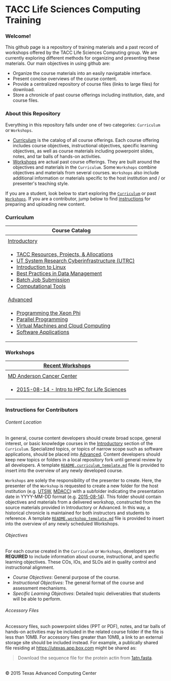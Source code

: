 # TACC Life Sciences Computing Training

### Welcome!

This github page is a repository of training materials and a past record of workshops offered by the TACC Life Sciences Computing group. We are currently exploring different methods for organizing and presenting these materials. Our main objectives in using github are:

* Organize the course materials into an easily navigatable interface. 
* Present concise overviews of the course content.
* Provide a centralized repository of course files (links to large files) for download.
* Store a chronicle of past course offerings including institution, date, and course files.


### About this Repository

Everything in this repository falls under one of two categories: `Curriculum` or `Workshops`.

* [Curriculum](Curriculum) is the catalog of all course offerings. Each course offering includes course objectives, instructional objectives, specific learning objectives, as well as course materials including powerpoint slides, notes, and tar balls of hands-on activities.
* [Workshops](Workshops) are actual past course offerings. They are built around the objectives and materials in the `Curriculum`. Some `Workshops` combine objectives and materials from several courses. `Workshops` also include additional
information or materials specific to the host institution and / or presenter's teaching style.

If you are a student, look below to start exploring the [`Curriculum`](curr) or past [`Workshops`](work). If you are a contributor, jump below to find [instructions](inst) for preparing and uploading new content.


### Curriculum<a name="curr"></a>


| Course Catalog |
| --- |
| |
| [Introductory](/Curriculum/Introductory) |
| <ul><li> [TACC Resources, Projects, &amp; Allocations](Introductory/TACC) </li><li> [UT System Research Cyberinfrastructure \(UTRC\)](Introductory/UTRC) </li><li> [Introduction to Linux](Introductory/IntroToLinux) </li><li> [Best Practices in Data Management](Introductory/DataManagement) </li><li> [Batch Job Submission](Introductory/JobSubmission) </li><li> [Computational Tools](Introductory/Tools) </li></ul> |
| [Advanced](/Curriculum/Advanced) |
| <ul><li> [Programming the Xeon Phi](Advanced/XeonPhi) </li><li> [Parallel Programming](Advanced/ParallelProg) </li><li> [Virtual Machines and Cloud Computing](Advanced/VirtualMachines) </li><li> [Software Applications](Advanced/Applications) </li></ul> |


### Workshops<a name="work"></a>

| [Recent Workshops](/Workshops) |
| --- |
| |
| [MD Anderson Cancer Center](/Workshops/MDACC) |
| <ul><li>[2015-08-14 - Intro to HPC for Life Sciences](/Workshops/MDACC/2015-08-14)</li></ul> |


### Instructions for Contributors<a name="inst"></a>

###### Content Location

In general, course content developers should create broad scope, general interest, or basic knowledge courses in the [Introductory](/Curriculum/Introductory) section of the `Curriculum`. Specialized topics, or topics of narrow scope such as software applications, should be placed into [Advanced](/Curriculum/Advanced). Content developers should keep new topics or folders in a local repository fork until general review by all developers. A template [`README.curriculum_template.md`](/Curriculum/README.curriculum_template.md) file is provided to insert into the overview of any newly developed course.

`Workshops` are solely the responsibility of the presenter to create. Here, the presenter of the `Workshop` is requested to create a new folder for the host institution (e.g. [UTSW](/Workshops/UTSW), [MDACC](/Workshops/MDACC)) with a subfolder indicating the presentation date in YYYY-MM-DD format (e.g. [2015-08-14](/Workshops/MDACC/2015-08-14)). This folder should contain objectives and materials from a delivered workshop, constructed from the source materials provided in Introductory or Advanced. In this way, a historical chronicle is maintained for both instructors and students to reference.  A template [`README.workshop_template.md`](/Workshops/README.workshop_template.md) file is provided to insert into the overview of any newly scheduled Workshops.


###### Objectives

For each course created in the `Curriculum` or `Workshops`, developers are **REQUIRED** to include information about course, instructional, and specfic learning objectives. These COs, IOs, and SLOs aid in quality control and instructional alignment.

* *Course Objectives*:  General purpose of the course. 
* *Instructional Objectives*: The general format of the course and assessment mechanisms.
* *Specific Learning Objectives*: Detailed topic deliverables that students will be able to perform.


###### Accessory Files

Accessory files, such powerpoint slides (PPT or PDF), notes, and tar balls of hands-on activities may be included in the related course folder if the file is less than 10MB. For accessory files greater than 10MB, a link to an external storage site should be included instead. For example, a publically shared file residing at https://utexas.app.box.com might be shared as:

>Download the sequence file for the protein actin from [1atn.fasta](https://utexas.box.com/shared/static/3v1bh67km84vyvyldurhh2p64r07g3p6.fasta).



<br>
&copy; 2015 Texas Advanced Computing Center

